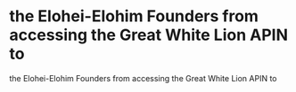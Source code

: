 # the Elohei-Elohim Founders from accessing the Great White Lion APIN to

the Elohei-Elohim Founders from accessing the Great White Lion APIN to